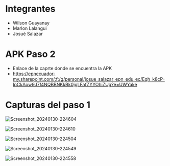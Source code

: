 # Integrantes
  * Wilson Guayanay
  * Marlon Lalangui
  * Josué Salazar

# APK Paso 2
  * Enlace de la caprte donde se encuentra la APK
  * https://epnecuador-my.sharepoint.com/:f:/g/personal/josue_salazar_epn_edu_ec/Eqh_k8cP-lpCkAow9J7f4NQBBNKkBk0jgLFafZYYOhiZUg?e=UWYake

# Capturas del paso 1


![Screenshot_20240130-224604](https://github.com/JosueSalazar7/sitiosturisticos/assets/117753844/9243a74d-90c2-441b-be28-5dc0f450ba02)



![Screenshot_20240130-224610](https://github.com/JosueSalazar7/sitiosturisticos/assets/117753844/835fb4d9-6b80-4b8e-ab07-cb4776d84941)




![Screenshot_20240130-224504](https://github.com/JosueSalazar7/sitiosturisticos/assets/117753844/0436f6db-780e-472f-9924-9b6192937457)




![Screenshot_20240130-224549](https://github.com/JosueSalazar7/sitiosturisticos/assets/117753844/c0868e1f-b765-434e-bbd8-70f28c0ca512)





![Screenshot_20240130-224558](https://github.com/JosueSalazar7/sitiosturisticos/assets/117753844/b4b11469-1219-4759-8565-729be054b7f4)






